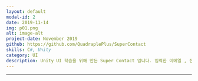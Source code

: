 ```yaml
---
layout: default
modal-id: 2
date: 2019-11-14
img: p01.png
alt: image-alt
project-date: November 2019
github: https://github.com/QuadraplePlus/SuperContact
skills: C#, Unity
category: UI
description: Unity UI 학습을 위해 만든 Super Contact 입니다. 입력한 이메일 , 전화번호, 사진 등의 정보를 JSON파일 형식으로 자유자재로 저장 및 불러오기를 할 수 있 수 있습니다.
---
```


---
